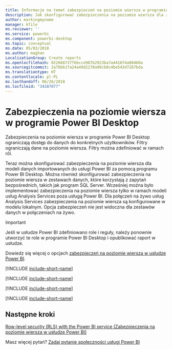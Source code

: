 ```yaml
---
title: Informacje na temat zabezpieczeń na poziomie wiersza w programie Power BI Desktop
description: Jak skonfigurować zabezpieczenia na poziomie wiersza dla zaimportowanych zestawów danych oraz zapytanie bezpośrednie w programie Power BI Desktop.
author: markingmyname
manager: kfile
ms.reviewer: ''
ms.service: powerbi
ms.component: powerbi-desktop
ms.topic: conceptual
ms.date: 05/03/2018
ms.author: maghan
LocalizationGroup: Create reports
ms.openlocfilehash: 022668737f6bcce987b2923ba7a4416f4a08460a
ms.sourcegitcommit: 2a7bbb1fa24a49d2278a90cb0c4be543d7267bda
ms.translationtype: HT
ms.contentlocale: pl-PL
ms.lasthandoff: 06/26/2018
ms.locfileid: "34287077"
---
```

# <a name="row-level-security-rls-with-power-bi-desktop"></a>Zabezpieczenia na poziomie wiersza w programie Power BI Desktop
Zabezpieczenia na poziomie wiersza w programie Power BI Desktop ograniczają dostęp do danych do konkretnych użytkowników. Filtry ograniczają dane na poziomie wiersza. Filtry można zdefiniować w ramach ról.

Teraz można skonfigurować zabezpieczenia na poziomie wiersza dla modeli danych importowanych do usługi Power BI za pomocą programu Power BI Desktop. Można również skonfigurować zabezpieczenia na poziomie wiersza w zestawach danych, które korzystają z zapytań bezpośrednich, takich jak program SQL Server. Wcześniej można było implementować zabezpieczenia na poziomie wiersza tylko w ramach modeli usług Analysis Services poza usługą Power BI. Dla połączeń na żywo usług Analysis Services zabezpieczenia na poziomie wiersza są konfigurowane w modelu lokalnym. Opcja zabezpieczeń nie jest widoczna dla zestawów danych w połączeniach na żywo.

> [!IMPORTANT]
> Jeśli w usłudze Power BI zdefiniowano role i reguły, należy ponownie utworzyć te role w programie Power BI Desktop i opublikować raport w usłudze.
> 
> 

Dowiedz się więcej o opcjach [zabezpieczeń na poziomie wiersza w usłudze Power BI](service-admin-rls.md).

[!INCLUDE [include-short-name](./includes/rls-desktop-define-roles.md)]

[!INCLUDE [include-short-name](./includes/rls-desktop-view-as-roles.md)]

[!INCLUDE [include-short-name](./includes/rls-limitations.md)]

[!INCLUDE [include-short-name](./includes/rls-faq.md)]

## <a name="next-steps"></a>Następne kroki
[Row-level security (RLS) with the Power BI service (Zabezpieczenia na poziomie wiersza w usłudze Power BI)](service-admin-rls.md)  

Masz więcej pytań? [Zadaj pytanie społeczności usługi Power BI](http://community.powerbi.com/)

